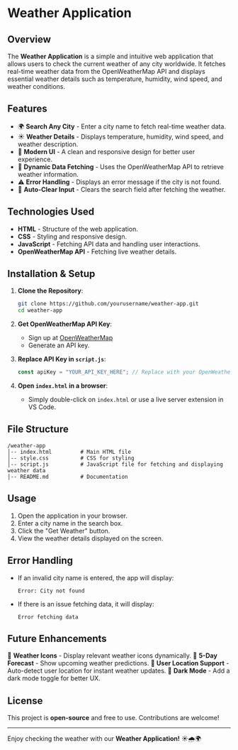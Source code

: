 # Weather Application

## Overview

The **Weather Application** is a simple and intuitive web application that allows users to check the current weather of any city worldwide. It fetches real-time weather data from the OpenWeatherMap API and displays essential weather details such as temperature, humidity, wind speed, and weather conditions.

## Features

- 🌍 **Search Any City** - Enter a city name to fetch real-time weather data.
- ☀️ **Weather Details** - Displays temperature, humidity, wind speed, and weather description.
- 🎨 **Modern UI** - A clean and responsive design for better user experience.
- 🚀 **Dynamic Data Fetching** - Uses the OpenWeatherMap API to retrieve weather information.
- ⚠️ **Error Handling** - Displays an error message if the city is not found.
- 🔄 **Auto-Clear Input** - Clears the search field after fetching the weather.

## Technologies Used

- **HTML** - Structure of the web application.
- **CSS** - Styling and responsive design.
- **JavaScript** - Fetching API data and handling user interactions.
- **OpenWeatherMap API** - Fetching live weather details.

## Installation & Setup

1. **Clone the Repository**:

   ```sh
   git clone https://github.com/yourusername/weather-app.git
   cd weather-app
   ```
2. **Get OpenWeatherMap API Key**:

   - Sign up at [OpenWeatherMap](https://home.openweathermap.org/users/sign_up)
   - Generate an API key.
3. **Replace API Key in `script.js`**:

   ```js
   const apiKey = "YOUR_API_KEY_HERE"; // Replace with your OpenWeatherMap API key
   ```
4. **Open `index.html` in a browser**:

   - Simply double-click on `index.html` or use a live server extension in VS Code.

## File Structure

```
/weather-app
│-- index.html         # Main HTML file
│-- style.css          # CSS for styling
│-- script.js          # JavaScript file for fetching and displaying weather data
│-- README.md          # Documentation
```

## Usage

1. Open the application in your browser.
2. Enter a city name in the search box.
3. Click the "Get Weather" button.
4. View the weather details displayed on the screen.

## Error Handling

- If an invalid city name is entered, the app will display:
  ```
  Error: City not found
  ```
- If there is an issue fetching data, it will display:
  ```
  Error fetching data
  ```

## Future Enhancements

🔹 **Weather Icons** - Display relevant weather icons dynamically.
🔹 **5-Day Forecast** - Show upcoming weather predictions.
🔹 **User Location Support** - Auto-detect user location for instant weather updates.
🔹 **Dark Mode** - Add a dark mode toggle for better UX.

## License

This project is **open-source** and free to use. Contributions are welcome!

---

Enjoy checking the weather with our **Weather Application!** ☀️🌧️🌍
